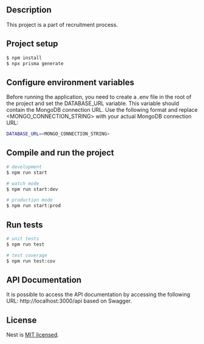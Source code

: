 
## Description

This project is a part of recruitment process. 

## Project setup

```bash
$ npm install
$ npx prisma generate
```

## Configure environment variables
Before running the application, you need to create a .env file in the root of the project and set the DATABASE_URL variable. This variable should contain the MongoDB connection URL. Use the following format and replace <MONGO_CONNECTION_STRING> with your actual MongoDB connection URL:

```bash
DATABASE_URL=<MONGO_CONNECTION_STRING>
```

## Compile and run the project

```bash
# development
$ npm run start

# watch mode
$ npm run start:dev

# production mode
$ npm run start:prod
```

## Run tests

```bash
# unit tests
$ npm run test

# test coverage
$ npm run test:cov
```

## API Documentation
It is possible to access the API documentation by accessing the following URL: http://localhost:3000/api based on Swagger.


## License

Nest is [MIT licensed](https://github.com/nestjs/nest/blob/master/LICENSE).
